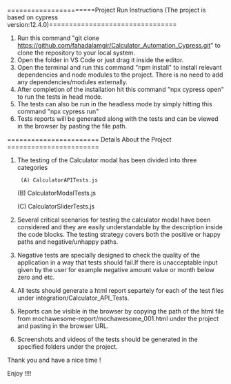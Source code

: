 ======================Project Run Instructions (The project is based on cypress version:12.4.0)================================


1. Run this command "git clone https://github.com/fahadalamgir/Calculator_Automation_Cypress.git" to clone the repository to your local system.
2. Open the folder in VS Code or just drag it inside the editor.
3. Open the terminal and run this command "npm install" to install relevant dependencies and node modules to the project. There is no need to add any dependencies/modules externally.
4. After completion of the installation hit this command "npx cypress open" to run the tests in head mode.
5. The tests can also be run in the headless mode by simply hitting this command "npx cypress run"
6. Tests reports will be generated along with the tests and can be viewed in the browser by pasting the file path.


======================= Details About the Project =======================



1. The testing of the Calculator modal has been divided into three categories
   
        (A) CalculatorAPITests.js 
	
	(B) CalculatorModalTests.js
	
	(C) CalculatorSliderTests.js
	
2. Several critical scenarios for testing the calculator modal have been considered and 
   they are easily understandable by the description inside the code blocks. The testing 
   strategy covers both the positive or happy paths and negative/unhappy paths.
   
3. Negative tests are specially designed to check the quality of the application in a way that
   tests should fail.If there is unacceptable input given by the user for example negative 
   amount value or month below zero and etc.

4. All tests should generate a html report separtely for each of the test files under integration/Calculator_API_Tests.
   
5. Reports can be visible in the browser by copying the path of the html file from mochawesome-report/mochawesome_001.html under the project and pasting in the browser URL.
   
6. Screenshots and videos of the tests should be generated in the specified folders under the project.




Thank you and have a nice time !

Enjoy !!!!
